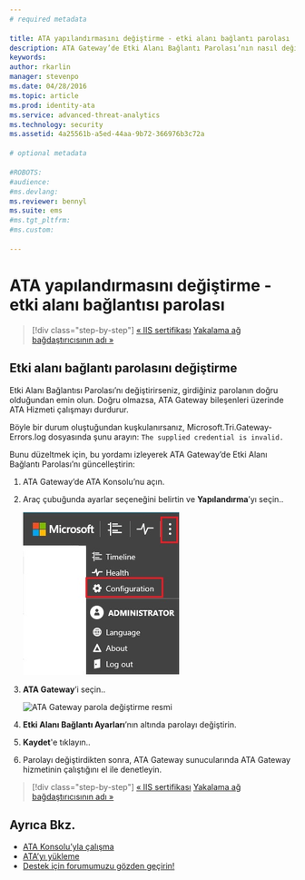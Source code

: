 ```yaml
---
# required metadata

title: ATA yapılandırmasını değiştirme - etki alanı bağlantı parolası | Microsoft Advanced Threat Analytics
description: ATA Gateway’de Etki Alanı Bağlantı Parolası’nın nasıl değiştirileceği açıklanır.
keywords:
author: rkarlin
manager: stevenpo
ms.date: 04/28/2016
ms.topic: article
ms.prod: identity-ata
ms.service: advanced-threat-analytics
ms.technology: security
ms.assetid: 4a25561b-a5ed-44aa-9b72-366976b3c72a

# optional metadata

#ROBOTS:
#audience:
#ms.devlang:
ms.reviewer: bennyl
ms.suite: ems
#ms.tgt_pltfrm:
#ms.custom:

---
```


# ATA yapılandırmasını değiştirme - etki alanı bağlantısı parolası

>[!div class="step-by-step"]
[« IIS sertifikası](modifying-ata-config-iiscert.md)
[Yakalama ağ bağdaştırıcısının adı »](modifying-ata-config-nicname.md)

## Etki alanı bağlantı parolasını değiştirme
Etki Alanı Bağlantısı Parolası’nı değiştirirseniz, girdiğiniz parolanın doğru olduğundan emin olun. Doğru olmazsa, ATA Gateway bileşenleri üzerinde ATA Hizmeti çalışmayı durdurur.

Böyle bir durum oluştuğundan kuşkulanırsanız, Microsoft.Tri.Gateway-Errors.log dosyasında şunu arayın:
`The supplied credential is invalid.`

Bunu düzeltmek için, bu yordamı izleyerek ATA Gateway’de Etki Alanı Bağlantı Parolası’nı güncelleştirin:

1.  ATA Gateway’de ATA Konsolu’nu açın.

2.  Araç çubuğunda ayarlar seçeneğini belirtin ve **Yapılandırma**’yı seçin..

    ![ATA yapılandırma ayarları simgesi](media/ATA-config-icon.JPG)

3.  **ATA Gateway**’i seçin..

    ![ATA Gateway parola değiştirme resmi](media/ATA-GW-change-DC-password.JPG)

4.  **Etki Alanı Bağlantı Ayarları**’nın altında parolayı değiştirin.

5.  **Kaydet**'e tıklayın..

6.  Parolayı değiştirdikten sonra, ATA Gateway sunucularında ATA Gateway hizmetinin çalıştığını el ile denetleyin.

>[!div class="step-by-step"]
[« IIS sertifikası](modifying-ata-config-iiscert.md)
[Yakalama ağ bağdaştırıcısının adı »](modifying-ata-config-nicname.md)

## Ayrıca Bkz.
- [ATA Konsolu’yla çalışma](/advanced-threat-analytics/understand-explore/working-with-ata-console)
- [ATA’yı yükleme](install-ata.md)
- [Destek için forumumuzu gözden geçirin!](https://social.technet.microsoft.com/Forums/security/en-US/home?forum=mata)


<!--HONumber=Apr16_HO4-->


